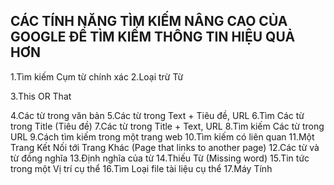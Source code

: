 **CÁC TÍNH NĂNG TÌM KIẾM NÂNG CAO CỦA GOOGLE ĐỂ TÌM KIẾM THÔNG TIN HIỆU QUẢ HƠN**
----------------------------------------------------------------------------------
1.Tìm kiếm Cụm từ chính xác
2.Loại trừ Từ

3.This OR That

4.Các từ trong văn bản
5.Các từ trong Text + Tiêu đề, URL
6.Tìm Các từ trong Title (Tiêu đề)
7.Các từ trong Title + Text, URL
8.Tìm kiếm Các từ trong URL
9.Cách tìm kiếm trong một trang web
10.Tìm kiếm có liên quan
11.Một Trang Kết Nối tới Trang Khác (Page that links to another page)
12.Các từ và từ đồng nghĩa
13.Định nghĩa của từ
14.Thiếu Từ (Missing word)
15.Tin tức trong một Vị trí cụ thể
16.Tìm Loại file tài liệu cụ thể
17.Máy Tính
